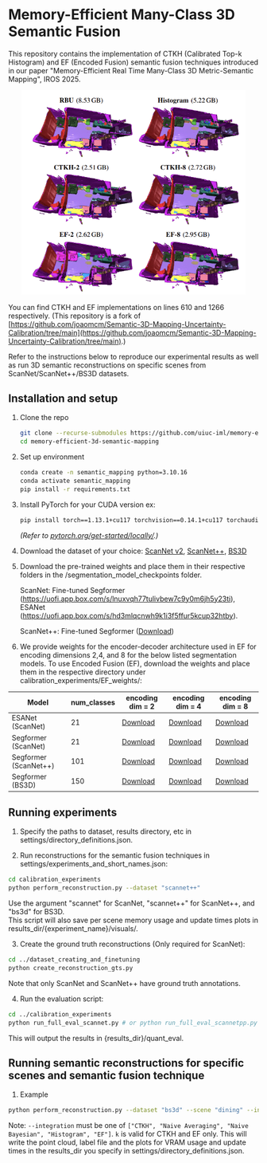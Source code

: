 # Memory-Efficient Many-Class 3D Semantic Fusion
This repository contains the implementation of CTKH (Calibrated Top-k Histogram) and EF (Encoded Fusion) semantic fusion techniques introduced in our paper "Memory-Efficient Real Time Many-Class 3D Metric-Semantic Mapping", IROS 2025. 

<p align="center">
<img src="utils/fig1.png" width=450>
</p>

You can find CTKH and EF implementations on lines 610 and 1266 respectively.
(This repository is a fork of [https://github.com/joaomcm/Semantic-3D-Mapping-Uncertainty-Calibration/tree/main](https://github.com/joaomcm/Semantic-3D-Mapping-Uncertainty-Calibration/tree/main).)

Refer to the instructions below to reproduce our experimental results as well as run 3D semantic reconstructions on specific scenes from ScanNet/ScanNet++/BS3D datasets.
## Installation and setup
1. Clone the repo
    ```bash
    git clone --recurse-submodules https://github.com/uiuc-iml/memory-efficient-3d-semantic-mapping.git
    cd memory-efficient-3d-semantic-mapping
    ```
2. Set up environment
    ```bash
    conda create -n semantic_mapping python=3.10.16
    conda activate semantic_mapping
    pip install -r requirements.txt
    ```

3.  Install PyTorch for your CUDA version
    ex:
    ```bash
    pip install torch==1.13.1+cu117 torchvision==0.14.1+cu117 torchaudio==0.13.1  --extra-index-url https://download.pytorch.org/whl/cu117
    ```
    *(Refer to [pytorch.org/get-started/locally/](https://pytorch.org/get-started/locally/).)*

4. Download the dataset of your choice: [ScanNet v2](https://github.com/ScanNet/ScanNet), [ScanNet++](https://kaldir.vc.in.tum.de/scannetpp/), [BS3D](https://etsin.fairdata.fi/dataset/3836511a-29ba-4703-98b6-40e59bb5cd50)

5. Download the pre-trained weights and place them in their respective folders in the /segmentation_model_checkpoints folder.

   ScanNet: Fine-tuned Segformer (https://uofi.app.box.com/s/lnuxvqh77tulivbew7c9y0m6jh5y23ti),
    ESANet (https://uofi.app.box.com/s/hd3mlqcnwh9k1i3f5ffur5kcup32htby).

   ScanNet++: Fine-tuned Segformer ([Download](https://app.box.com/s/njxthbqf76s5wgv314zsovrhi6lce627)) 
   

6. We provide weights for the encoder-decoder architecture used in EF for encoding dimensions 2,4, and 8 for the below listed segmentation models. To use Encoded Fusion (EF), download the weights and place them in the respective directory under calibration_experiments/EF_weights/: 

| Model | num_classes | encoding dim = 2 | encoding dim = 4 | encoding dim = 8 |
|-------|-------------|------------------|------------------|------------------|
| ESANet (ScanNet) | 21 | [Download](https://app.box.com/s/66nilpl5utwaobep51jo4wml4d25wymu) | [Download](https://app.box.com/s/h4pp4gt39cj6ubamoq86ktcvwnyc9oh3) | [Download](https://app.box.com/s/d2jvevniulb2n6ofu7m3hutgemhfufrn) |
| Segformer (ScanNet) | 21 | [Download](https://app.box.com/s/mtjkld3wpo0sc2z5eo509zvvc94du2sy) | [Download](https://app.box.com/s/6ild1xo83psfnrhwapeew509oos870ji) | [Download](https://app.box.com/s/hljdtjl3o7df24w4imlx1jhvgur3ihy5) |
| Segformer (ScanNet++) | 101 | [Download](https://app.box.com/s/6lhsklh49f26sg561jqvjn24raugzc0k) | [Download](https://app.box.com/s/umjus3fzjfr5keouemhsaciee4v1d1z6) | [Download](https://app.box.com/s/re5tcq9zgd5sful07u8v1g1v4blqkwdz) |
| Segformer (BS3D) | 150 | [Download](https://app.box.com/s/mevqrsm4j5bch61bdm3rdq1vzr1rdbze) | [Download](https://app.box.com/s/ygre2qustgompxa7hnyecggpe7pjhrim) | [Download](https://app.box.com/s/5mkqeh3a5sdlbivlm9i6vj2d6w4vr56a) |
## Running experiments
1. Specify the paths to dataset, results directory, etc in settings/directory_definitions.json.

2. Run reconstructions for the semantic fusion techniques in settings/experiments_and_short_names.json:
```bash
cd calibration_experiments
python perform_reconstruction.py --dataset "scannet++"
```
Use the argument "scannet" for ScanNet, "scannet++" for ScanNet++, and "bs3d" for BS3D.  
This script will also save per scene memory usage and update times plots in results_dir/{experiment_name}/visuals/.

3. Create the ground truth reconstructions (Only required for ScanNet):
```bash
cd ../dataset_creating_and_finetuning
python create_reconstruction_gts.py
```
Note that only ScanNet and ScanNet++ have ground truth annotations.

4. Run the evaluation script:
```bash
cd ../calibration_experiments
python run_full_eval_scannet.py # or python run_full_eval_scannetpp.py
```
This will output the results in {results_dir}/quant_eval.

## Running semantic reconstructions for specific scenes and semantic fusion technique
1. Example
```bash
python perform_reconstruction.py --dataset "bs3d" --scene "dining" --integration "CTKH" --k 4
```

Note: `--integration` must be one of `["CTKH", "Naive Averaging", "Naive Bayesian", "Histogram", "EF"]`. `k` is valid for CTKH and EF only. 
This will write the point cloud, label file and the plots for VRAM usage and update times in the results_dir you specify in settings/directory_definitions.json.


